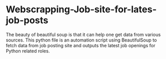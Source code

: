# Webscrapping-Job-site-for-lates-job-posts
The beauty of beautiful soup is that it can help one get data from various sources. This python file is an automation script using BeautifulSoup to fetch data from job posting site and outputs the latest job openings for Python related roles.
